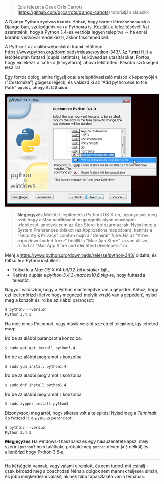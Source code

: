 > Ez a fejezet a Geek Girls Carrots (https://github.com/ggcarrots/django-carrots) tutorialján alapszik

A Django Python nyelven íródott. Ahhoz, hogy bármit létrehozhassunk a Django-ban, szükségünk van a Pythonra is. Kezdjük a telepítésével! Azt szeretnénk, hogy a Python 3.4-es verziója legyen telepítve -- ha ennél korábbi verzióval rendelkezel, akkor frissítened kell.

<!--sec data-title="Windows" data-id="python_windows" data-collapse=true ces-->

A Python-t az alábbi weboldalról tudod letölteni: https://www.python.org/downloads/release/python-343/. Az ***.msi** fájlt a letöltés után futtasd (dupla kattintás), és kövesd az utasításokat. Fontos, hogy emlékezz a path-ra (könyvtárra), ahova letöltötted. Később szükséged lesz rá!

Egy fontos dolog, amire figyelj oda: a telepítővarázsló második képernyőjén ("Customize") görgess lejjebb, és válaszd ki az "Add python.exe to the Path" opciót, ahogy itt láthatod:

![Ne felejtsd el hozzáadni a Pythont a Path-hoz](../python_installation/images/add_python_to_windows_path.png)

<!--endsec-->

<!--sec data-title="OS X" data-id="python_OSX"
data-collapse=true ces-->

> **Megjegyzés** Mielőtt telepítenéd a Pythont OS X-en, bizonyosodj meg arról hogy a Mac beállításaid megengedik olyan csomagok telepítését, amelyek nem az App Store-ból származnak. Nyisd meg a System Preferences ablakot (az Applications mappában), kattints a "Security & Privacy" gombra majd a "General" fülre. Ha az "Allow apps downloaded from:" beállítás "Mac App Store"-ra van állítva, állítsd át "Mac App Store and identified developers"-ra.

Menj a https://www.python.org/downloads/release/python-343/ oldalra, és töltsd le a Python installert:

  * Töltsd le a *Mac OS X 64-bit/32-bit installer* fájlt,
  * Kattints duplán a *python-3.4.3-macosx10.6.pkg*-re, hogy futtasd a telepítőt.

<!--endsec-->

<!--sec data-title="Linux" data-id="python_linux"
data-collapse=true ces-->

Nagyon valószínű, hogy a Python már telepítve van a gépedre. Ahhoz, hogy ezt leellenőrizd (illetve hogy megnézd, melyik verzió van a gépeden), nyisd meg a konzolt és írd be az alábbi parancsot:

    $ python3 --version
    Python 3.4.3
    

Ha még nincs Pythonod, vagy másik verziót szeretnél telepíteni, így teheted meg:

<!--endsec-->

<!--sec data-title="Debian vagy Ubuntu" data-id="python_debian"
data-collapse=true ces-->

Írd be az alábbi parancsot a konzolba:

    $ sudo apt-get install python3.4
    
<!--endsec-->

<!--sec data-title="Fedora (21-es verzióig)" data-id="python_fedora"
data-collapse=true ces-->

Írd be az alábbi programot a konzolba:

    $ sudo yum install python3.4
    
<!--endsec-->

<!--sec data-title="Fedora (22+)" data-id="python_fedora22"
data-collapse=true ces-->

Írd be az alábbi programot a konzolba:

    $ sudo dnf install python3.4
    
<!--endsec-->

<!--sec data-title="openSUSE" data-id="python_openSUSE"
data-collapse=true ces-->

Írd be az alábbi programot a konzolba:

    $ sudo zypper install python3

<!--endsec-->

Bizonyosodj meg arról, hogy sikeres volt a telepítés! Nyisd meg a *Terminált* és futtasd le a `python3` parancsot:

    $ python3 --version
    Python 3.4.3
    


**Megjegyzés** Ha windows-t használsz és egy hibaüzenetet kapsz, mely szerint `python3` nem található, próbáld meg `python` néven (a `3` nélkül) és ellenőrizd hogy Python 3.5-e.


* * *

Ha kétségeid vannak, vagy valami elromlott, és nem tudod, mit csinálj - csak kérdezd meg a coachodat! Néha a dolgok nem mennek teljesen simán, és jobb megkérdezni valakit, akinek több tapasztalata van a témában.
